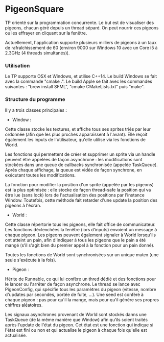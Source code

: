 
# PigeonSquare

TP orienté sur la programmation concurrente.
Le but est de visualiser des pigeons, chacun géré depuis un thread séparé.
On peut nourrir ces pigeons ou les effrayer en cliquant sur la fenêtre.

Actuellement, l'application supporte plusieurs milliers de pigeons à un taux de rafraîchissement de 60 (environ 9000 sur
Windows 10 avec un Core i5 à 2.3GHz (4 threads simultanés)).

### Utilisation

Le TP supporte OSX et Windows, et utilise C++14.
Le build Windows se fait avec la commande "cmake .".
Le build Apple se fait avec les commandes suivantes : "brew install SFML", "cmake CMakeLists.txt" puis "make".

### Structure du programme

Il y a trois classes principales :

 - Window :

Cette classe stocke les textures, et affiche tous ses sprites triés par leur ordonnée (afin que les plus proches
apparaîssent à l'avant). Elle reçoit également les inputs de l'utilisateur, qu'elle utilise via les fonctions de World.

Les fonctions qui permettent de créer et supprimer un sprite via un handle peuvent être appelées de façon
asynchrone : les modifications sont stockées dans une queue de callbacks synchronisée (appelée TaskQueue). Après chaque
affichage, la queue est vidée de façon synchrone, en exécutant toutes les modifications.

La fonction pour modifier la position d'un sprite (appelée par les pigeons) est la plus optimisée : elle stocke de façon
thread-safe la position qui va être lue (sans lock) lors de l'actualisation des positions par l'instance Window.
Toutefois, cette méthode fait retarder d'une update la position des pigeons à l'écran.

 - World :

Cette classe répertorie tous les pigeons, elle fait office de communicateur. Les fonctions déclenchées la fenêtre (lors
d'inputs) envoient un message à chaque pigeon. Les pigeons peuvent également signaler à World lorsqu'ils ont atteint un
pain, afin d'indiquer à tous les pigeons que le pain a été mangé (s'il s'agit bien du premier appel à la fonction pour
un pain donné).

Toutes les fonctions de World sont synchronisées sur un unique mutex (une seule s'exécute à la fois).

 - Pigeon :

Hérite de Runnable, ce qui lui confère un thred dédié et des fonctions pour le lancer ou l'arrêter de façon asynchrone.
Le thread se lance avec PigeonConfig, qui spécifie tous les paramètres du pigeon (vitesse, nombre d'updates par
secondes, portée de fuite, ...). Une seed est conféré à chaque pigeon : pas pour qu'il la mange, mais pour qu'il génère
ses propres chiffres aléatoires.

Les signaux asynchrones provenant de World sont stockés danns une TaskQueue (de la même manière que Window) afin qu'ils
soient traités après l'update de l'état du pigeon. Cet état est une fonction qui indique si l'état est fini ou non et
qui actualise le pigeon à chaque fois qu'elle est actualisée.
